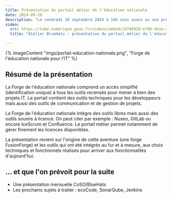 ```yaml
---
title: Présentation du portail métier de l'éducation nationale
date: 2024-09-20
description: "Le vendredi 20 septembre 2024 à 14h nous avons eu une présentation du portail métier de l'éducation nationale par Erwan Garel (DNE), Matthieu Gastineau (DSII) et Romain Stephan (DSII)."
video:
  src: https://tube.numerique.gouv.fr/videos/embed/c8746929-e70b-4e1e-accf-dfb64cb5e322
  title: "Atelier BlueHats : présentation du portail métier de l'éducation nationale"

---
```


{% imageContent "imgs/portail-education-nationale.png", "Forge de l'éducation nationale pour l’IT" %}

## Résumé de la présentation

La Forge de l'éducation nationale comprend un accès simplifié (identification unique) à tous les outils recensés pour mener à bien des projets IT. Le portail contient des outils techniques pour les développeurs mais aussi des outils de communication et de gestion de projets. 

La Forge de l'éducation nationale intègre des outils libres mais aussi des outils soumis à licence. On peut citer par exemple : Nuxeo, GitLab ou encore IceScrum et Confluence. Le portail métier permet notamment de gérer finement les licences disponibles. 

La présentation revient sur l'origine de cette aventure (une forge FusionForge) et les outils qui ont été intégrés au fur et à mesure, aux choix techniques et fonctionnels réalisés pour arriver aux fonctionnalités d'aujourd'hui.

## ... et que l'on prévoit pour la suite

- Une présentation mensuelle CoSO/BlueHats
- Les prochains sujets à traiter : ecoCode, SonarQube, Jenkins
